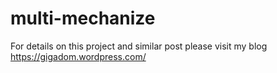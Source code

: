 # multi-mechanize
For details on this project and similar post please visit  my blog https://gigadom.wordpress.com/
